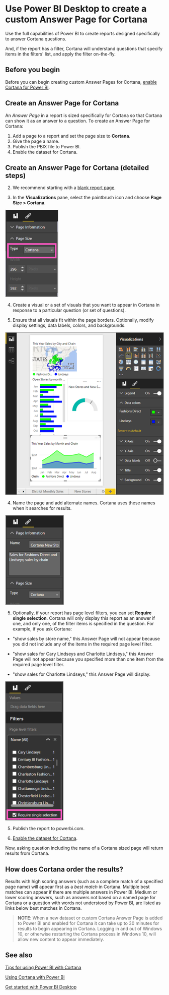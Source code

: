﻿<properties
   pageTitle="Create custom Power BI answer cards for Cortana"
   description="Create custom answer cards for Cortana in Power BI Desktop"
   services="powerbi"
   documentationCenter=""
   authors="mihart"  
   manager="mblythe"
   editor=""/>

<tags
   ms.service="powerbi"
   ms.devlang="NA"
   ms.topic="article"
   ms.tgt_pltfrm="NA"
   ms.workload="powerbi"
   ms.date="12/01/2015"
   ms.author="mihart"/>


# Use Power BI Desktop to create a custom Answer Page for Cortana

Use the full capabilities of Power BI to create reports designed specifically to answer Cortana questions.

And, if the report has a filter, Cortana will understand questions that specify items in the filters' list, and apply the filter on-the-fly.

## Before you begin

Before you can begin creating custom Answer Pages for Cortana, [enable Cortana for Power BI](powerbi-service-cortana-enable.md).  

## Create an Answer Page for Cortana
An *Answer Page* in a report is sized specifically for Cortana so that Cortana can show it as an answer to a question.  To create an Answer Page for Cortana:

1. Add a page to a report and set the page size to **Cortana**.
2. Give the page a name.
3. Publish the PBIX file to Power BI.
4. Enable the dataset for Cortana.

## Create an Answer Page for Cortana (detailed steps)

2. We recommend starting with a [blank report page](powerbi-service-add-a-page-to-a-report.md).

3. In the **Visualizations** pane, select the paintbrush icon and choose **Page Size > Cortana**.

  ![](media/powerbi-service-cortana-desktop-entity-cards/PBI-cortana-page-size.png)

4. Create a visual or a set of visuals that you want to appear in Cortana in response to a particular question (or set of questions).

5. Ensure that all visuals fit within the page borders.  Optionally, modify display settings, data labels, colors, and backgrounds.  

  ![](media/powerbi-service-cortana-desktop-entity-cards/PBI_Cortana_modify.png)

4. Name the page and add alternate names.  Cortana uses these names when it searches for results.

  ![](media/powerbi-service-cortana-desktop-entity-cards/PBI_cortana_names_new.png)

5. Optionally, if your report has page level filters, you can set **Require single selection**. Cortana will only display this report as an answer if one, and only one, of the filter items is specified in the question.  For example, if you ask Cortana:

  - "show sales by store name," this Answer Page will not appear because you did not include any of the items in the required page level filter.

  - "show sales for Cary Lindseys and Charlotte Lindseys," this Answer Page will not appear because you specified more than one item from the required page level filter.

  - "show sales for Charlotte Lindseys," this Answer Page will display.

  ![](media/powerbi-service-cortana-desktop-entity-cards/PBI-cortana-single-selection.png)

5. Publish the report to powerbi.com.

6. [Enable the dataset for Cortana](powerbi-service-cortana-enable.md).

Now, asking question including the name of a Cortana sized page will return results from Cortana.

## How does Cortana order the results?

Results with high scoring answers (such as a complete match of a specified page name) will appear first as a *best match* in Cortana. Multiple best matches can appear if there are multiple answers in Power BI. Medium or lower scoring answers, such as answers not based on a named page for Cortana or a question with words not understood by Power BI, are listed as links below best matches in Cortana.

>**NOTE**: When a new dataset or custom Cortana Answer Page is added to Power BI and enabled for Cortana it can take up to 30 minutes for results to begin appearing in Cortana. Logging in and out of Windows 10, or otherwise restarting the Cortana process in Windows 10, will allow new content to appear immediately.


## See also

[Tips for using Power BI with Cortana](powerbi-service-cortana-intro.md)

[Using Cortana with Power BI](powerbi-service-cortana-intro.md)

[Get started with Power BI Desktop](powerbi-desktop-getting-started.md)
